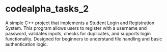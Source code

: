 # codealpha_tasks_2
A simple C++ project that implements a Student Login and Registration System. This program allows users to register with a username and password, validates inputs, checks for duplicates, and supports login functionality. Designed for beginners to understand file handling and basic authentication logic.
